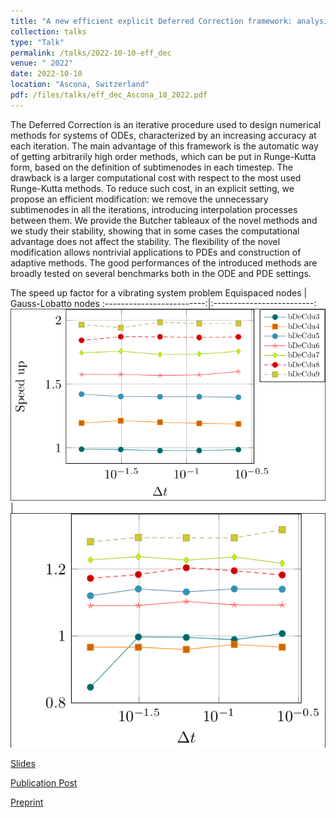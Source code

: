 ```yaml
---
title: "A new efficient explicit Deferred Correction framework: analysis and applications to hyperbolic PDEs and adaptivity"
collection: talks
type: "Talk"
permalink: /talks/2022-10-10-eff_dec
venue: " 2022"
date: 2022-10-10
location: "Ascona, Switzerland"
pdf: /files/talks/eff_dec_Ascona_10_2022.pdf
---
```


The Deferred Correction is an iterative procedure used to design numerical methods for systems of ODEs, characterized by an increasing accuracy at each iteration.
The main advantage of this framework is the automatic way of getting arbitrarily high order methods, which can be put in Runge-Kutta form, based on the definition of subtimenodes in each timestep.
The drawback is a larger computational cost with respect to the most used Runge-Kutta methods.
To reduce such cost, in an explicit setting, we propose an efficient modification: we remove the unnecessary subtimenodes in all the iterations, introducing interpolation processes between them.
We provide the Butcher tableaux of the novel methods and we study their stability, showing that in some cases the computational advantage does not affect the stability. 
The flexibility of the novel modification allows nontrivial applications to PDEs and construction of adaptive methods.
The good performances of the introduced methods are broadly tested on several benchmarks both in the ODE and PDE settings.


The speed up factor for a vibrating system problem
Equispaced nodes     |  Gauss-Lobatto nodes 
:-------------------------:|:-------------------------:
![FOM simulation](/files/images/posts/eff_Dec/pic_16.png)|![ROM simulation](/files/images/posts/eff_Dec/pic_17.png)


[Slides](/files/talks/eff_dec_Ascona_10_2022.pdf)

[Publication Post](/publication/2022-10-06-efficient-dec)

[Preprint](/files/publications/Micalizzi2022efficientDeC.pdf)

